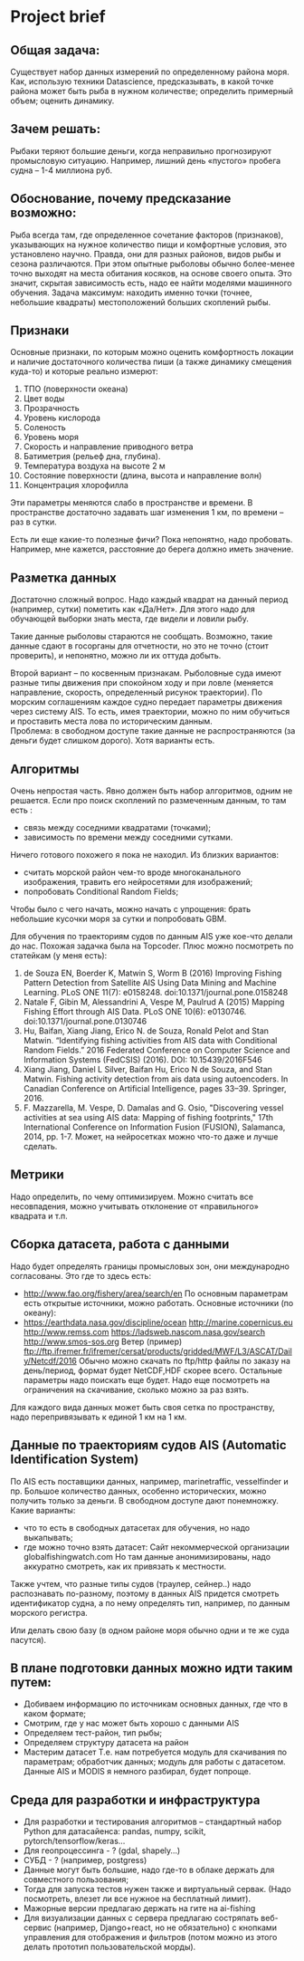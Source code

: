 # Project brief
## Общая задача:
Существует набор данных измерений по определенному района моря. Как, использую техники Datascience, предсказывать, в какой точке района может быть рыба в нужном количестве; определить примерный объем; оценить динамику. 
## Зачем решать:
Рыбаки теряют большие деньги, когда неправильно прогнозируют промысловую ситуацию. Например, лишний день «пустого» пробега судна – 1-4 миллиона руб.
## Обоснование, почему предсказание возможно:
Рыба всегда там, где определенное сочетание факторов (признаков), указывающих на нужное количество пищи и комфортные условия, это установлено научно. Правда, они для разных районов, видов рыбы и сезона различаются. 
При этом опытные рыболовы обычно более-менее точно выходят на места обитания косяков, на основе своего опыта.
Это значит, скрытая зависимость есть, надо ее найти моделями машинного обучения.
Задача максимум: находить именно точки (точнее, небольшие квадраты) местоположений больших скоплений рыбы.
## Признаки
Основные признаки, по которым можно оценить комфортность локации и наличие достаточного количества пиши (а также динамику смещения куда-то) и которые реально измерют:
1.	ТПО (поверхности океана)
2.	Цвет воды
3.	Прозрачность
4.	Уровень кислорода
5.	Соленость
6.	Уровень моря
7.	Скорость и направление приводного ветра
8.	Батиметрия (рельеф дна, глубина).
9.	Температура воздуха на высоте 2 м
10.	Состояние поверхности (длина, высота и направление волн)
11.	Концентрация хлорофилла

Эти параметры меняются слабо в пространстве и времени. 
В пространстве достаточно задавать шаг изменения 1 км, по времени – раз в сутки.

Есть ли еще какие-то полезные фичи? Пока непонятно, надо пробовать. Например, мне кажется, расстояние до берега должно иметь значение.

## Разметка данных

Достаточно сложный вопрос. Надо каждый квадрат на данный период (например, сутки) пометить как «Да/Нет». Для этого надо для обучающей выборки знать места, где видели и ловили рыбу.

Такие данные рыболовы стараются не сообщать. Возможно, такие данные сдают в госорганы для отчетности, но это не точно (стоит проверить), и непонятно, можно ли их оттуда добыть.

Второй вариант – по косвенным признакам. Рыболовные суда имеют разные типы движения при спокойном ходу и при ловле (меняется направление, скорость, определенный рисунок траектории). По морским соглашениям каждое судно передает параметры движения через систему AIS. То есть, имея траектории, можно по ним обучиться и проставить места лова по историческим данным.  
Проблема: в свободном доступе такие данные не распространяются (за деньги будет слишком дорого). Хотя варианты есть.

## Алгоритмы

Очень непростая часть. Явно должен быть набор алгоритмов, одним не решается.
Если про поиск скоплений по размеченным данным, то там есть :

- связь между соседними квадратами (точками);
- зависимость по времени между соседними сутками.

Ничего готового похожего я пока не находил. Из близких вариантов:
- считать морской район чем-то вроде многоканального изображения, травить его нейросетями для изображений;
- попробовать Conditional Random  Fields;

Чтобы было с чего начать, можно начать с упрощения: брать небольшие кусочки моря за сутки и попробовать GBM.

Для обучения по траекториям судов по данным AIS уже кое-что делали до нас. Похожая задачка была на Topcoder. Плюс можно посмотреть по статейкам (у меня есть):

1)	de Souza EN, Boerder K, Matwin S, Worm B (2016) Improving Fishing Pattern Detection from Satellite AIS Using Data Mining and Machine Learning. PLoS ONE 11(7): e0158248. doi:10.1371/journal.pone.0158248
2)	Natale F, Gibin M, Alessandrini A, Vespe M, Paulrud A (2015) Mapping Fishing Effort through AIS Data. PLoS ONE 10(6): e0130746. doi:10.1371/journal.pone.0130746
3)	Hu, Baifan, Xiang Jiang, Erico N. de Souza, Ronald Pelot and Stan Matwin. “Identifying fishing activities from AIS data with Conditional Random Fields.” 2016 Federated Conference on Computer Science and Information Systems (FedCSIS) (2016). DOI: 10.15439/2016F546
4)	Xiang Jiang, Daniel L Silver, Baifan Hu, Erico N de Souza, and Stan Matwin. Fishing activity detection from ais data using autoencoders. In Canadian Conference on Artificial Intelligence, pages 33–39. Springer, 2016.
5)	F. Mazzarella, M. Vespe, D. Damalas and G. Osio, "Discovering vessel activities at sea using AIS data: Mapping of fishing footprints," 17th International Conference on Information Fusion (FUSION), Salamanca, 2014, pp. 1-7.
Может, на нейросетках можно что-то даже и лучше сделать.

## Метрики

Надо определить, по чему оптимизируем. Можно считать все несовпадения, можно учитывать отклонение от «правильного» квадрата и т.п. 

## Сборка датасета, работа с данными
Надо будет определять границы промысловых зон, они международно согласованы.
Это где то здесь есть:
* http://www.fao.org/fishery/area/search/en
По основным параметрам есть открытые источники, можно работать.
Основные источники (по океану):
* https://earthdata.nasa.gov/discipline/ocean
http://marine.copernicus.eu
http://www.remss.com
https://ladsweb.nascom.nasa.gov/search
http://www.smos-sos.org
Ветер (пример)
ftp://ftp.ifremer.fr/ifremer/cersat/products/gridded/MWF/L3/ASCAT/Daily/Netcdf/2016
Обычно можно скачать по ftp/http файлы по заказу на день/период, формат будет NetCDF,HDF скорее всего.
Остальные параметры надо поискать еще будет.
Надо еще посмотреть на ограничения на скачивание, сколько можно за раз взять.

Для каждого вида данных может быть своя сетка по пространству, надо перепривязывать к единой 1 км на 1 км.

## Данные по траекториям судов AIS (Automatic Identification System)

По AIS есть поставщики данных, например, marinetraffic, vesselfinder и пр. Большое количество данных, особенно исторических, можно получить только за деньги. В свободном доступе дают понемножку.
Какие варианты:
- что то есть в свободных датасетах для обучения, но надо выкапывать;
- где можно точно взять датасет:  Сайт некоммерческой организации globalfishingwatch.com
Но там данные анонимизированы, надо аккуратно смотреть, как их привязать к местности.

Также учтем, что разные типы судов (траулер, сейнер..) надо распознавать по-разному, поэтому в данных AIS придется смотреть идентификатор судна, а по нему определять тип, например, по данным морского регистра. 

Или делать свою базу (в одном районе моря обычно одни и те же суда пасутся). 

## В плане подготовки данных можно идти таким путем:
- Добиваем информацию по источникам основных данных, где что в каком формате; 
- Смотрим, где у нас может быть хорошо с данными AIS
- Определяем тест-район, тип рыбы;
- Определяем структуру датасета на район
- Мастерим датасет
Т.е. нам потребуется модуль для скачивания по параметрам; обработчик данных; модуль для работы с датасетом. Данные AIS и MODIS я немного разбирал, будет попроще.
## Среда для разработки и инфраструктура
- Для разработки и тестирования алгоритмов – стандартный набор Python для датасайенса: pandas, numpy, scikit, pytorch/tensorflow/keras…
- Для геопроцессинга - ? (gdal, shapely…)
- СУБД - ? (например, postgress)
- Данные могут быть большие, надо где-то в облаке держать для совместного пользования;
- Тогда для запуска тестов нужен также и виртуальный сервак. (Надо посмотреть, влезет ли все нужное на бесплатный лимит).
- Мажорные версии предлагаю держать на гите на ai-fishing
- Для визуализации данных с сервера предлагаю состряпать веб-сервис (например, Django+react, но не обязательно) с кнопками управления для отображения и фильтров (потом можно из этого делать прототип пользовательской морды).








